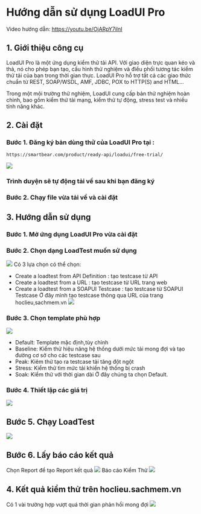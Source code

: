 # Hướng dẫn  sử dụng LoadUI Pro

Video hướng dẫn: https://youtu.be/OjARpY7ilnI <br>

## 1. Giới thiệu công cụ
LoadUI Pro là một ứng dụng kiểm thử tải API. Với giao diện trực quan kéo và thả, nó cho phép bạn tạo, cấu hình thử nghiệm và điều phối tương tác kiểm thử tải của bạn trong thời gian thực.
LoadUI Pro hỗ trợ tất cả các giao thức chuẩn từ REST, SOAP/WSDL, AMF, JDBC, POX to HTTP(S) and HTML…

Trong một môi trường thử nghiệm, LoadUI cung cấp bản thử nghiệm hoàn chỉnh, bao gồm kiểm thử tải mạng, kiểm thử tự động, stress test và nhiều tính năng khác.

## 2. Cài đặt 
### Bước 1. Đăng ký bản dùng thử của LoadUI Pro tại :
```
https://smartbear.com/product/ready-api/loadui/free-trial/
```
![](register.png)
### Trình duyện sẽ tự động tải về sau khi bạn đăng ký
### Bước 2. Chạy file vừa tải về và cài đặt
## 3. Hướng dẫn sử dụng
### Bước 1. Mở ứng dụng LoadUI Pro vừa cài đặt
### Bước 2. Chọn dạng LoadTest muốn sử dụng
![](LoadUI.png)
Có 3 lựa chọn có thể chọn:
- Create a loadtest from API Definition : tạo testcase từ API
- Create a loadtest from a URL : tạo testcase từ URL trang web
- Create a loadtest from a SOAPUI Testcase : tạo testcase từ SOAPUI Testcase
Ở đây mình tạo testcase thông qua URL của  trang hoclieu,sachmem.vn
![](intro1.png)

### Bước 3.  Chọn template phù hợp
![](intro2.png)
- Default: Template mặc định,tùy chỉnh
- Baseline: Kiểm thử hiệu năng hệ thống dưới mức tải mong đợi và tạo đường cơ sở cho các testcase sau
- Peak: Kiêm thử tạo ra testcase tải tăng đột ngột
- Stress: Kiểm thử tìm mức tải khiến hệ thống bị crash
- Soak: Kiểm thử với thời gian dài
Ở đây chúng ta chọn Default.

### Bước 4. Thiết lập các giá trị
![](intro3.png)

## Bước 5. Chạy LoadTest
![](intro4.png)

## Bước 6. Lấy báo cáo kết quả

Chọn Report để tạo Report kết quả
![](report.PNG)
Báo cáo Kiểm Thử
![](report2.PNG)
## 4. Kết quả kiểm thử trên hoclieu.sachmem.vn
Có 1 vài trường hợp vượt quá thời gian phản hồi mong đợi
![](chart.png)
